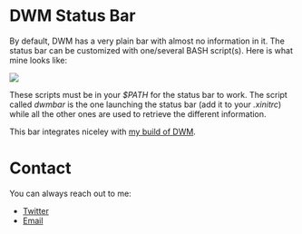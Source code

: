 # DWM Status Bar
By default, DWM has a very plain bar with almost no information in it. The status bar can be customized with one/several BASH script(s). Here is what mine looks like:

![](https://hostr.co/file/jHQRjOaMMQ9t/dwm-statusbar.png)

These scripts must be in your *$PATH* for the status bar to work. The script called *dwmbar* is the one launching the status bar (add it to your *.xinitrc*) while all the other ones are used to retrieve the different information.

This bar integrates niceley with [my build of DWM](https://github.com/GSquad934/dwm).

# Contact
You can always reach out to me:

* [Twitter](https://twitter.com/gaetanict)
* [Email](mailto:gaetan@ictpourtous.com)

